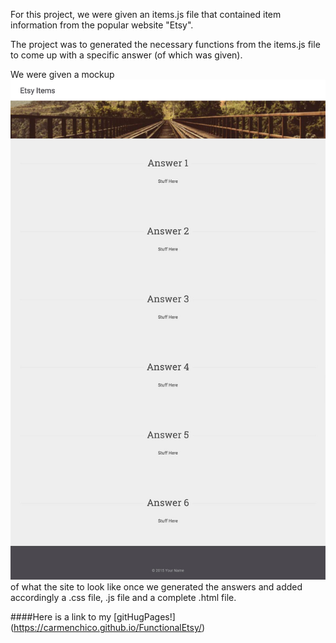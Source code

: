 For this project, we were given an items.js file that contained item information from the popular website "Etsy".

The project was to generated the necessary functions from the items.js file to come up with a specific answer (of which was given).

We were given a mockup ![alt tag](https://raw.githubusercontent.com/CarmenChico/FunctionalEtsy/master/mockup.jpg)
 of what the site to look like once we generated the answers and added accordingly a .css file, .js file and a complete .html file.

####Here is a link to my [gitHugPages!] (https://carmenchico.github.io/FunctionalEtsy/)
